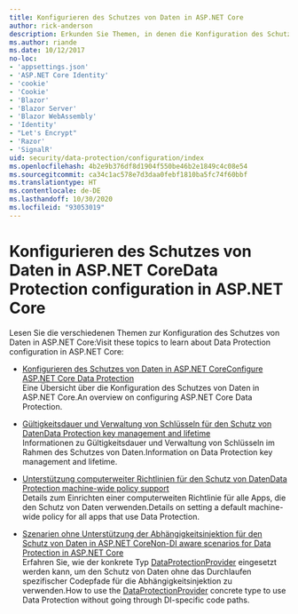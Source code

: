 ```yaml
---
title: Konfigurieren des Schutzes von Daten in ASP.NET Core
author: rick-anderson
description: Erkunden Sie Themen, in denen die Konfiguration des Schutzes von Daten in ASP.NET Core erläutert wird.
ms.author: riande
ms.date: 10/12/2017
no-loc:
- 'appsettings.json'
- 'ASP.NET Core Identity'
- 'cookie'
- 'Cookie'
- 'Blazor'
- 'Blazor Server'
- 'Blazor WebAssembly'
- 'Identity'
- "Let's Encrypt"
- 'Razor'
- 'SignalR'
uid: security/data-protection/configuration/index
ms.openlocfilehash: 4b2e9b376df8d1904f550be46b2e1849c4c08e54
ms.sourcegitcommit: ca34c1ac578e7d3daa0febf1810ba5fc74f60bbf
ms.translationtype: HT
ms.contentlocale: de-DE
ms.lasthandoff: 10/30/2020
ms.locfileid: "93053019"
---
```

# <a name="data-protection-configuration-in-aspnet-core"></a><span data-ttu-id="500ff-103">Konfigurieren des Schutzes von Daten in ASP.NET Core</span><span class="sxs-lookup"><span data-stu-id="500ff-103">Data Protection configuration in ASP.NET Core</span></span>

<span data-ttu-id="500ff-104">Lesen Sie die verschiedenen Themen zur Konfiguration des Schutzes von Daten in ASP.NET Core:</span><span class="sxs-lookup"><span data-stu-id="500ff-104">Visit these topics to learn about Data Protection configuration in ASP.NET Core:</span></span>

* [<span data-ttu-id="500ff-105">Konfigurieren des Schutzes von Daten in ASP.NET Core</span><span class="sxs-lookup"><span data-stu-id="500ff-105">Configure ASP.NET Core Data Protection</span></span>](xref:security/data-protection/configuration/overview)  
  <span data-ttu-id="500ff-106">Eine Übersicht über die Konfiguration des Schutzes von Daten in ASP.NET Core.</span><span class="sxs-lookup"><span data-stu-id="500ff-106">An overview on configuring ASP.NET Core Data Protection.</span></span>

* [<span data-ttu-id="500ff-107">Gültigkeitsdauer und Verwaltung von Schlüsseln für den Schutz von Daten</span><span class="sxs-lookup"><span data-stu-id="500ff-107">Data Protection key management and lifetime</span></span>](xref:security/data-protection/configuration/default-settings)  
  <span data-ttu-id="500ff-108">Informationen zu Gültigkeitsdauer und Verwaltung von Schlüsseln im Rahmen des Schutzes von Daten.</span><span class="sxs-lookup"><span data-stu-id="500ff-108">Information on Data Protection key management and lifetime.</span></span>

* [<span data-ttu-id="500ff-109">Unterstützung computerweiter Richtlinien für den Schutz von Daten</span><span class="sxs-lookup"><span data-stu-id="500ff-109">Data Protection machine-wide policy support</span></span>](xref:security/data-protection/configuration/machine-wide-policy)  
  <span data-ttu-id="500ff-110">Details zum Einrichten einer computerweiten Richtlinie für alle Apps, die den Schutz von Daten verwenden.</span><span class="sxs-lookup"><span data-stu-id="500ff-110">Details on setting a default machine-wide policy for all apps that use Data Protection.</span></span>

* [<span data-ttu-id="500ff-111">Szenarien ohne Unterstützung der Abhängigkeitsinjektion für den Schutz von Daten in ASP.NET Core</span><span class="sxs-lookup"><span data-stu-id="500ff-111">Non-DI aware scenarios for Data Protection in ASP.NET Core</span></span>](xref:security/data-protection/configuration/non-di-scenarios)  
  <span data-ttu-id="500ff-112">Erfahren Sie, wie der konkrete Typ [DataProtectionProvider](/dotnet/api/Microsoft.AspNetCore.DataProtection.DataProtectionProvider) eingesetzt werden kann, um den Schutz von Daten ohne das Durchlaufen spezifischer Codepfade für die Abhängigkeitsinjektion zu verwenden.</span><span class="sxs-lookup"><span data-stu-id="500ff-112">How to use the [DataProtectionProvider](/dotnet/api/Microsoft.AspNetCore.DataProtection.DataProtectionProvider) concrete type to use Data Protection without going through DI-specific code paths.</span></span>
